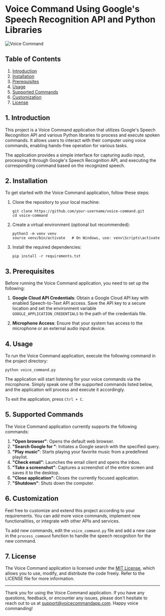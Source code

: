 # Voice Command Using Google's Speech Recognition API and Python Libraries

![Voice Command](voice_command.png)

## Table of Contents

1. [Introduction](#Introduction)
2. [Installation](#installation)
3. [Prerequisites](#prerequisites)
4. [Usage](#usage)
5. [Supported Commands](#supported-commands)
6. [Customization](#customization)
7. [License](#license)

## 1. Introduction

This project is a Voice Command application that utilizes Google's Speech Recognition API and various Python libraries to process and execute spoken commands. It allows users to interact with their computer using voice commands, enabling hands-free operation for various tasks.

The application provides a simple interface for capturing audio input, processing it through Google's Speech Recognition API, and executing the corresponding command based on the recognized speech.

## 2. Installation

To get started with the Voice Command application, follow these steps:

1. Clone the repository to your local machine:
   ```
   git clone https://github.com/your-username/voice-command.git
   cd voice-command
   ```

2. Create a virtual environment (optional but recommended):
   ```
   python3 -m venv venv
   source venv/bin/activate   # On Windows, use: venv\Scripts\activate
   ```

3. Install the required dependencies:
   ```
   pip install -r requirements.txt
   ```

## 3. Prerequisites

Before running the Voice Command application, you need to set up the following:

1. **Google Cloud API Credentials**: Obtain a Google Cloud API key with enabled Speech-to-Text API access. Save the API key to a secure location and set the environment variable `GOOGLE_APPLICATION_CREDENTIALS` to the path of the credentials file.

2. **Microphone Access**: Ensure that your system has access to the microphone or an external audio input device.

## 4. Usage

To run the Voice Command application, execute the following command in the project directory:

```
python voice_command.py
```

The application will start listening for your voice commands via the microphone. Simply speak one of the supported commands listed below, and the application will process and execute it accordingly.

To exit the application, press `Ctrl + C`.

## 5. Supported Commands

The Voice Command application currently supports the following commands:

1. **"Open browser"**: Opens the default web browser.
2. **"Search Google for <query>"**: Initiates a Google search with the specified query.
3. **"Play music"**: Starts playing your favorite music from a predefined playlist.
4. **"Check email"**: Launches the email client and opens the inbox.
5. **"Take a screenshot"**: Captures a screenshot of the entire screen and saves it to the desktop.
6. **"Close application"**: Closes the currently focused application.
7. **"Shutdown"**: Shuts down the computer.

## 6. Customization

Feel free to customize and extend this project according to your requirements. You can add more voice commands, implement new functionalities, or integrate with other APIs and services.

To add new commands, edit the `voice_command.py` file and add a new case in the `process_command` function to handle the speech recognition for the new command.

## 7. License

The Voice Command application is licensed under the [MIT License](LICENSE), which allows you to use, modify, and distribute the code freely. Refer to the LICENSE file for more information.

---

Thank you for using the Voice Command application. If you have any questions, feedback, or encounter any issues, please don't hesitate to reach out to us at support@voicecommandapp.com. Happy voice commanding!